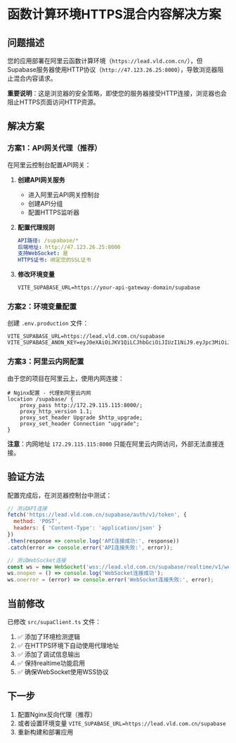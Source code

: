 # 函数计算环境HTTPS混合内容解决方案

## 问题描述
您的应用部署在阿里云函数计算环境（`https://lead.vld.com.cn/`），但Supabase服务器使用HTTP协议（`http://47.123.26.25:8000`），导致浏览器阻止混合内容请求。

**重要说明**：这是浏览器的安全策略，即使您的服务器接受HTTP连接，浏览器也会阻止HTTPS页面访问HTTP资源。

## 解决方案

### 方案1：API网关代理（推荐）

在阿里云控制台配置API网关：

1. **创建API网关服务**
   - 进入阿里云API网关控制台
   - 创建API分组
   - 配置HTTPS监听器

2. **配置代理规则**
   ```yaml
   API路径: /supabase/*
   后端地址: http://47.123.26.25:8000
   支持WebSocket: 是
   HTTPS证书: 绑定您的SSL证书
   ```

3. **修改环境变量**
   ```env
   VITE_SUPABASE_URL=https://your-api-gateway-domain/supabase
   ```

### 方案2：环境变量配置

创建 `.env.production` 文件：

```env
VITE_SUPABASE_URL=https://lead.vld.com.cn/supabase
VITE_SUPABASE_ANON_KEY=eyJ0eXAiOiJKV1QiLCJhbGciOiJIUzI1NiJ9.eyJpc3MiOiJzdXBhYmFzZSIsInJvbGUiOiJhbm9uIiwiaWF0IjoxNzU1Nzg1ODY3LCJleHAiOjEzMjY2NDI1ODY3fQ.h_DW3s03LaUCtf_7LepkEwmFVxdqPZ6zfHhuSMc5Ewg
```

### 方案3：阿里云内网配置

由于您的项目在阿里云上，使用内网连接：

```nginx
# Nginx配置 - 代理到阿里云内网
location /supabase/ {
    proxy_pass http://172.29.115.115:8000/;
    proxy_http_version 1.1;
    proxy_set_header Upgrade $http_upgrade;
    proxy_set_header Connection "upgrade";
}
```

**注意**：内网地址 `172.29.115.115:8000` 只能在阿里云内网访问，外部无法直接连接。

## 验证方法

配置完成后，在浏览器控制台中测试：

```javascript
// 测试API连接
fetch('https://lead.vld.com.cn/supabase/auth/v1/token', {
  method: 'POST',
  headers: { 'Content-Type': 'application/json' }
})
.then(response => console.log('API连接成功:', response))
.catch(error => console.error('API连接失败:', error));

// 测试WebSocket连接
const ws = new WebSocket('wss://lead.vld.com.cn/supabase/realtime/v1/websocket');
ws.onopen = () => console.log('WebSocket连接成功');
ws.onerror = (error) => console.error('WebSocket连接失败:', error);
```

## 当前修改

已修改 `src/supaClient.ts` 文件：
1. ✅ 添加了环境检测逻辑
2. ✅ 在HTTPS环境下自动使用代理地址
3. ✅ 添加了调试信息输出
4. ✅ 保持realtime功能启用
5. ✅ 确保WebSocket使用WSS协议

## 下一步

1. 配置Nginx反向代理（推荐）
2. 或者设置环境变量 `VITE_SUPABASE_URL=https://lead.vld.com.cn/supabase`
3. 重新构建和部署应用
